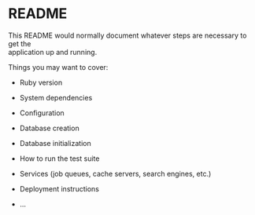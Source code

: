 # README
    
This README would normally document whatever steps are necessary to get the  
application up and running.

Things you may want to cover:  

* Ruby version                    
    
* System dependencies                  
  
* Configuration    

* Database creation  
   
* Database initialization

* How to run the test suite  

* Services (job queues, cache servers, search engines, etc.)

* Deployment instructions

* ...
